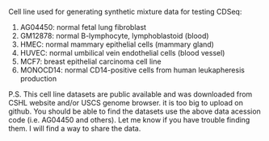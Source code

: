 Cell line used for generating synthetic mixture data for testing CDSeq:

1.	AG04450: normal fetal lung fibroblast 
2.	GM12878: normal B-lymphocyte, lymphoblastoid (blood)
3.	HMEC: normal mammary epithelial cells (mammary gland)
4.	HUVEC: normal umbilical vein endothelial cells (blood vessel)
5.	MCF7: breast epithelial carcinoma cell line
6.	MONOCD14: normal CD14-positive cells from human leukapheresis production 

P.S.
This cell line datasets are public available and was downloaded from CSHL website and/or USCS genome browser. it is too big to upload on github. You should be able to find the datasets use the above data acession code (i.e. AG04450 and others). Let me know if you have trouble finding them. I will find a way to share the data. 
